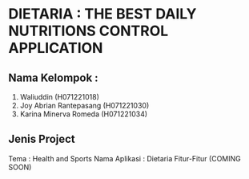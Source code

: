# DIETARIA : THE BEST DAILY NUTRITIONS CONTROL APPLICATION 

## Nama Kelompok : 
1) Waliuddin (H071221018)
2) Joy Abrian Rantepasang (H071221030)
3) Karina Minerva Romeda (H071221034)

## Jenis Project
Tema          : Health and Sports
Nama Aplikasi : Dietaria
Fitur-Fitur (COMING SOON)

